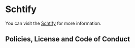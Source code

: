 # Schtify

You can visit the [Schtify](https://schtify.me/) for more information.

## Policies, License and Code of Conduct
